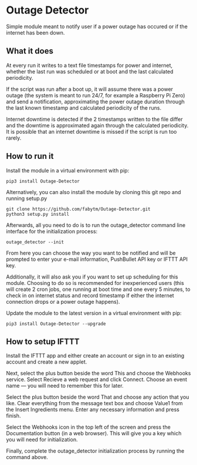 # Outage Detector
Simple module meant to notify user if a power outage has occured or if the internet has been down.

## What it does

At every run it writes to a text file timestamps for power and internet, whether the last run was scheduled or at boot and the last calculated periodicity.

If the script was run after a boot up, it will assume there was a power outage (the system is meant to run 24/7, for example a Raspberry Pi Zero) and send a notification, approximating the power outage duration through the last known timestamp and calculated periodicity of the runs.

Internet downtime is detected if the 2 timestamps written to the file differ and the downtime is approximated again through the calculated periodicity. It is possible that an internet downtime is missed if the script is run too rarely.

## How to run it

Install the module in a virtual environment with pip:

```
pip3 install Outage-Detector
```

Alternatively, you can also install the module by cloning this git repo and running setup.py

```
git clone https://github.com/fabytm/Outage-Detector.git
python3 setup.py install
```

Afterwards, all you need to do is to run the outage_detector command line interface for the initialization process:

```
outage_detector --init
```

From here you can choose the way you want to be notified and will be prompted to enter your e-mail information, PushBullet API key or IFTTT API key.

Additionally, it will also ask you if you want to set up scheduling for this module. Choosing to do so is recommended for inexperienced users (this will create 2 cron jobs, one running at boot time and one every 5 minutes, to check in on internet status and record timestamp if either the internet connection drops or a power outage happens).

Update the module to the latest version in a virtual environment with pip:

```
pip3 install Outage-Detector --upgrade
```

## How to setup IFTTT

Install the IFTTT app and either create an account or sign in to an existing account and create a new applet. 

Next, select the plus button beside the word This and choose the Webhooks service. Select Recieve a web request and click Connect. Choose an event name — you will need to remember this for later.

Select the plus button beside the word That and choose any action that you like. Clear everything from the message text box and choose Value1 from the Insert Ingredients menu. Enter any necessary information and press finish. 

Select the Webhooks icon in the top left of the screen and press the Documentation button (in a web browser). This will give you a key which you will need for initialization.

Finally, complete the outage_detector initialization process by running the command above.
